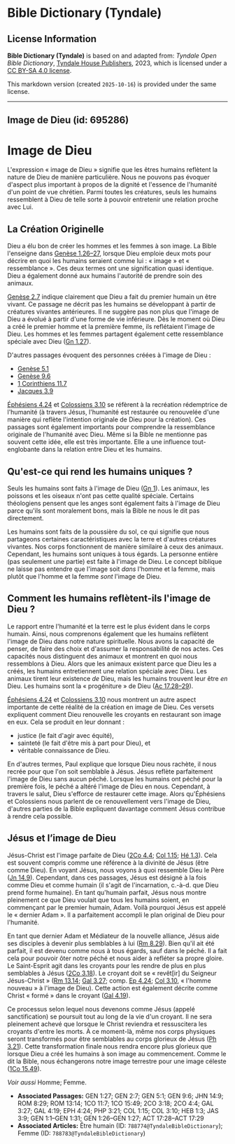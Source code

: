 # Bible Dictionary (Tyndale)

## License Information

**Bible Dictionary (Tyndale)** is based on and adapted from: _Tyndale Open Bible Dictionary_, [Tyndale House Publishers](https://tyndaleopenresources.com/), 2023, which is licensed under a [CC BY-SA 4.0 license](https://creativecommons.org/licenses/by-sa/4.0/legalcode.en).

This markdown version (created `2025-10-16`) is provided under the same license.



--------------------------------

## Image de Dieu (id: 695286)

Image de Dieu
=============

L'expression « image de Dieu » signifie que les êtres humains reflètent la nature de Dieu de manière particulière. Nous ne pouvons pas évoquer d'aspect plus important à propos de la dignité et l'essence de l'humanité d'un point de vue chrétien. Parmi toutes les créatures, seuls les humains ressemblent à Dieu de telle sorte à pouvoir entretenir une relation proche avec Lui.

La Création Originelle
----------------------

Dieu a élu bon de créer les hommes et les femmes à son image. La Bible l'enseigne dans [Genèse 1\.26–27](https://ref.ly/Gen1:26-Gen1:27), lorsque Dieu emploie deux mots pour décrire en quoi les humains seraient comme lui : « image » et « ressemblance ». Ces deux termes ont une signification quasi identique. Dieu a également donné aux humains l'autorité de prendre soin des animaux.

[Genèse 2\.7](https://ref.ly/Gen2:7) indique clairement que Dieu a fait du premier humain un être vivant. Ce passage ne décrit pas les humains se développant à partir de créatures vivantes antérieures. Il ne suggère pas non plus que l'image de Dieu a évolué à partir d'une forme de vie inférieure. Dès le moment où Dieu a créé le premier homme et la première femme, ils reflétaient l'image de Dieu. Les hommes et les femmes partagent également cette ressemblance spéciale avec Dieu ([Gn 1\.27](https://ref.ly/Gen1:27)).

D'autres passages évoquent des personnes créées à l'image de Dieu :

* [Genèse 5\.1](https://ref.ly/Gen5:1)
* [Genèse 9\.6](https://ref.ly/Gen9:6)
* [1 Corinthiens 11\.7](https://ref.ly/1Cor11:7)
* [Jacques 3\.9](https://ref.ly/Jas3:9)

[Éphésiens 4\.24](https://ref.ly/Eph4:24) et [Colossiens 3\.10](https://ref.ly/Col3:10) se réfèrent à la recréation rédemptrice de l'humanité (à travers Jésus, l'humanité est restaurée ou renouvelée d'une manière qui reflète l'intention originale de Dieu pour la création). Ces passages sont également importants pour comprendre la ressemblance originale de l'humanité avec Dieu. Même si la Bible ne mentionne pas souvent cette idée, elle est très importante. Elle a une influence tout\-englobante dans la relation entre Dieu et les humains.

Qu'est\-ce qui rend les humains uniques ?
-----------------------------------------

Seuls les humains sont faits à l'image de Dieu ([Gn 1](https://ref.ly/Gen1:1-Gen1:31)). Les animaux, les poissons et les oiseaux n'ont pas cette qualité spéciale. Certains théologiens pensent que les anges sont également faits à l'image de Dieu parce qu'ils sont moralement bons, mais la Bible ne nous le dit pas directement.

Les humains sont faits de la poussière du sol, ce qui signifie que nous partageons certaines caractéristiques avec la terre et d'autres créatures vivantes. Nos corps fonctionnent de manière similaire à ceux des animaux. Cependant, les humains sont uniques à tous égards. La personne entière (pas seulement une partie) est faite à l'image de Dieu. Le concept biblique ne laisse pas entendre que l'image soit *dans* l'homme et la femme, mais plutôt que l'homme et la femme *sont* l'image de Dieu.

Comment les humains reflètent\-ils l'image de Dieu ?
----------------------------------------------------

Le rapport entre l'humanité et la terre est le plus évident dans le corps humain. Ainsi, nous comprenons également que les humains reflètent l'image de Dieu dans notre nature spirituelle. Nous avons la capacité de penser, de faire des choix et d'assumer la responsabilité de nos actes. Ces capacités nous distinguent des animaux et montrent en quoi nous ressemblons à Dieu. Alors que les animaux existent parce que Dieu les a créés, les humains entretiennent une relation spéciale avec Dieu. Les animaux tirent leur existence *de* Dieu, mais les humains trouvent leur être *en* Dieu. Les humains sont la « progéniture » de Dieu ([Ac 17\.28](https://ref.ly/Acts17:28-Acts17:29)[–](https://ref.ly/Gen1:26-Gen1:27)[29](https://ref.ly/Acts17:28-Acts17:29)).

[Éphésiens 4\.24](https://ref.ly/Eph4:24) et [Colossiens 3\.10](https://ref.ly/Col3:10) nous montrent un autre aspect importante de cette réalité de la création en image de Dieu. Ces versets expliquent comment Dieu renouvelle les croyants en restaurant son image en eux. Cela se produit en leur donnant :

* justice (le fait d'agir avec équité),
* sainteté (le fait d'être mis à part pour Dieu), et
* véritable connaissance de Dieu.

En d'autres termes, Paul explique que lorsque Dieu nous rachète, il nous recrée pour que l'on soit semblable à Jésus. Jésus reflète parfaitement l'image de Dieu sans aucun péché. Lorsque les humains ont péché pour la première fois, le péché a altéré l'image de Dieu en nous. Cependant, à travers le salut, Dieu s'efforce de restaurer cette image. Alors qu'Éphésiens et Colossiens nous parlent de ce renouvellement vers l'image de Dieu, d'autres parties de la Bible expliquent davantage comment Jésus contribue à rendre cela possible.

Jésus et l’image de Dieu
------------------------

Jésus\-Christ est l'image parfaite de Dieu ([2Co 4\.4](https://ref.ly/2Cor4:4); [Col 1\.15](https://ref.ly/Col1:15); [Hé 1\.3](https://ref.ly/Heb1:3)). Cela est souvent compris comme une référence à la divinité de Jésus (être comme Dieu). En voyant Jésus, nous voyons à quoi ressemble Dieu le Père ([Jn 14\.9](https://ref.ly/John14:9)). Cependant, dans ces passages, Jésus est désigné à la fois comme Dieu et comme humain (il s'agit de l'incarnation, c.\-à\-d. que Dieu prend forme humaine). En tant qu'humain parfait, Jésus nous montre pleinement ce que Dieu voulait que tous les humains soient, en commençant par le premier humain, Adam. Voilà pourquoi Jésus est appelé le « dernier Adam ». Il a parfaitement accompli le plan original de Dieu pour l'humanité.

En tant que dernier Adam et Médiateur de la nouvelle alliance, Jésus aide ses disciples à devenir plus semblables à lui ([Rm 8\.29](https://ref.ly/Rom8:29)). Bien qu'il ait été parfait, il est devenu comme nous à tous égards, sauf dans le péché. Il a fait cela pour pouvoir ôter notre péché et nous aider à refléter sa propre gloire. Le Saint\-Esprit agit dans les croyants pour les rendre de plus en plus semblables à Jésus ([2Co 3\.18](https://ref.ly/2Cor3:18)). Le croyant doit se « revêt\[ir] du Seigneur Jésus\-Christ » ([Rm 13\.14](https://ref.ly/Rom13:14); [Gal 3\.27](https://ref.ly/Gal3:27); comp. [Ep 4\.24](https://ref.ly/Eph4:24); [Col 3\.10](https://ref.ly/Col3:10), « l'homme nouveau » à l'image de Dieu). Cette action est également décrite comme Christ « formé » dans le croyant ([Gal 4\.19](https://ref.ly/Gal4:19)).

Ce processus selon lequel nous devenons comme Jésus (appelé sanctification) se poursuit tout au long de la vie d'un croyant. Il ne sera pleinement achevé que lorsque le Christ reviendra et ressuscitera les croyants d'entre les morts. À ce moment\-là, même nos corps physiques seront transformés pour être semblables au corps glorieux de Jésus ([Ph 3\.21](https://ref.ly/Phil3:21)). Cette transformation finale nous rendra encore plus glorieux que lorsque Dieu a créé les humains à son image au commencement. Comme le dit la Bible, nous échangerons notre image terrestre pour une image céleste ([1Co 15\.49](https://ref.ly/1Cor15:49)).

*Voir aussi* Homme; Femme.

* **Associated Passages:** GEN 1:27; GEN 2:7; GEN 5:1; GEN 9:6; JHN 14:9; ROM 8:29; ROM 13:14; 1CO 11:7; 1CO 15:49; 2CO 3:18; 2CO 4:4; GAL 3:27; GAL 4:19; EPH 4:24; PHP 3:21; COL 1:15; COL 3:10; HEB 1:3; JAS 3:9; GEN 1:1–GEN 1:31; GEN 1:26–GEN 1:27; ACT 17:28–ACT 17:29
* **Associated Articles:** Être humain (ID: `788774@TyndaleBibleDictionary`); Femme (ID: `788783@TyndaleBibleDictionary`)

